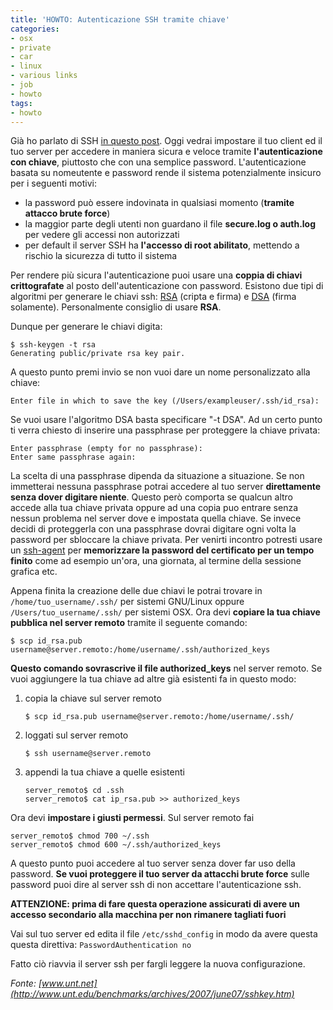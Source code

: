 ```yaml
---
title: 'HOWTO: Autenticazione SSH tramite chiave'
categories:
- osx
- private
- car
- linux
- various links
- job
- howto
tags:
- howto
---
```

Già ho parlato di SSH [in questo post]({{site.url}}/2009/08/22/howto-tunneling-con-ssh/).
Oggi vedrai impostare il tuo client ed il tuo server per
accedere in maniera sicura e veloce tramite **l'autenticazione con chiave**,
piuttosto che con una semplice password. L'autenticazione basata su nomeutente
e password rende il sistema potenzialmente insicuro per i seguenti motivi:

  * la password può essere indovinata in qualsiasi momento (**tramite attacco brute force**)
  * la maggior parte degli utenti non guardano il file **secure.log o auth.log** per vedere gli accessi non autorizzati
  * per default il server SSH ha **l'accesso di root abilitato**, mettendo a rischio la sicurezza di tutto il sistema
  
Per rendere più sicura l'autenticazione puoi usare una **coppia di chiavi
crittografate** al posto dell'autenticazione con password. Esistono due tipi
di algoritmi per generare le chiavi ssh:
[RSA](http://it.wikipedia.org/wiki/RSA) (cripta e firma) e
[DSA](http://it.wikipedia.org/wiki/Digital_Signature_Algorithm) (firma
solamente). Personalmente consiglio di usare **RSA**.

Dunque per generare le chiavi digita:

```
$ ssh-keygen -t rsa  
Generating public/private rsa key pair.
```

A questo punto premi invio se non vuoi dare un nome personalizzato alla
chiave:

```
Enter file in which to save the key (/Users/exampleuser/.ssh/id_rsa):
```

Se vuoi usare l'algoritmo DSA basta specificare "-t DSA". Ad un certo punto ti
verra chiesto di inserire una passphrase per proteggere la chiave privata:

```
Enter passphrase (empty for no passphrase):  
Enter same passphrase again:
```

La scelta di una passphrase dipenda da situazione a situazione. Se non
immetterai nessuna passphrase potrai accedere al tuo server **direttamente
senza dover digitare niente**. Questo però comporta se qualcun altro accede
alla tua chiave privata oppure ad una copia puo entrare senza nessun problema
nel server dove e impostata quella chiave. Se invece decidi di proteggerla con
una passphrase dovrai digitare ogni volta la password per sbloccare la chiave
privata. Per venirti incontro potresti usare un
[ssh-agent](http://www.openbsd.org/cgi-bin/man.cgi?query=ssh-agent&sektion=1) per
**memorizzare la password del certificato per un tempo finito** come ad
esempio un'ora, una giornata, al termine della sessione grafica etc.

Appena finita la creazione delle due chiavi le potrai trovare in
```/home/tuo_username/.ssh/``` per sistemi GNU/Linux oppure
```/Users/tuo_username/.ssh/``` per sistemi OSX. Ora devi **copiare la tua
chiave pubblica nel server remoto** tramite il seguente comando:

```
$ scp id_rsa.pub username@server.remoto:/home/username/.ssh/authorized_keys
```
**Questo comando sovrascrive il file authorized_keys** nel server remoto. Se vuoi aggiungere la tua chiave ad altre già esistenti fa in questo modo:

  1. copia la chiave sul server remoto
     
     ```
     $ scp id_rsa.pub username@server.remoto:/home/username/.ssh/
     ```
  2. loggati sul server remoto

     ```    
     $ ssh username@server.remoto
     ```
  3. appendi la tua chiave a quelle esistenti
     
     ```    
     server_remoto$ cd .ssh  
     server_remoto$ cat ip_rsa.pub >> authorized_keys
     ```

Ora devi **impostare i giusti permessi**. Sul server remoto fai

```
server_remoto$ chmod 700 ~/.ssh  
server_remoto$ chmod 600 ~/.ssh/authorized_keys
```

A questo punto puoi accedere al tuo server senza dover far uso della password.
**Se vuoi proteggere il tuo server da attacchi brute force** sulle password
puoi dire al server ssh di non accettare l'autenticazione ssh.

**ATTENZIONE: prima di fare questa operazione assicurati di avere un accesso secondario alla macchina per non rimanere tagliati fuori**

Vai sul tuo server ed edita il file ```/etc/sshd_config``` in modo da avere
questa questa direttiva: ```PasswordAuthentication no```

Fatto ciò riavvia il server ssh per fargli leggere la nuova configurazione.

_Fonte: [www.unt.net](http://www.unt.edu/benchmarks/archives/2007/june07/sshkey.htm)_

